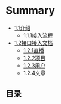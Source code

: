 # Summary

* [1.1介绍](README.md)
  * 1.1.1接入流程
* [1.2接口接入文档](interface.md)
  * [1.2.1直播](interface/121zhi-bo.md)
  * [1.2.2项目](interface/122xiang-mu.md)
  * [1.2.3用户](interface/123yong-hu.md)
  * 1.2.4文章

## 目录

